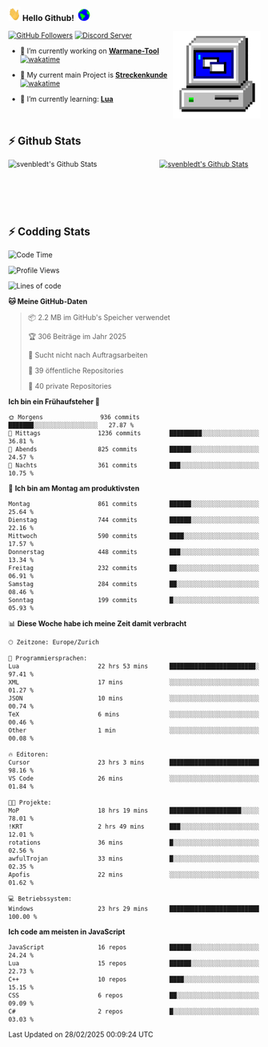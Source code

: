 ### <img src="https://github.com/svenbledt/svenbledt/blob/main/Assets/Hi.gif" height="28" width="24"> **Hello Github!** &nbsp;<img src="https://github.com/svenbledt/svenbledt/blob/main/Assets/Earth.gif" height="24" width="24">
[![GitHub Followers](https://img.shields.io/github/followers/svenbledt?label=Follow&style=flat-squaree&logo=github&labelColor=black&color=black&cacheSeconds=5)](https://github.com/svenbledt)
[![Discord Server](https://img.shields.io/discord/443405445831327754?style=flat-squeree&logo=discord&logoColor=white&label=Trojan%20Rotations%20Server&labelColor=black&color=gray&cacheSeconds=3650)](https://discord.gg/c6GZKjVhxw)
<img align="right" alt="PC GIF" src="https://github.com/svenbledt/svenbledt/blob/main/Assets/PC.gif" width="175" />

<p>

 - 🔭 I’m currently working on **[Warmane-Tool](https://github.com/svenbledt/Warmane-Bot)** [![wakatime](https://wakatime.com/badge/user/eb1cebc0-6a00-4f39-ab37-6770a4331515/project/b1c02622-6489-4920-898c-6e91c5bba727.svg)](https://wakatime.com/badge/user/eb1cebc0-6a00-4f39-ab37-6770a4331515/project/b1c02622-6489-4920-898c-6e91c5bba727)
 - 🔭 My current main Project is **[Streckenkunde](https://github.com/Streckenkunde)** [![wakatime](https://wakatime.com/badge/user/eb1cebc0-6a00-4f39-ab37-6770a4331515/project/8c10f4f0-0d09-4e0e-b526-eec4de9936b6.svg)](https://wakatime.com/badge/user/eb1cebc0-6a00-4f39-ab37-6770a4331515/project/8c10f4f0-0d09-4e0e-b526-eec4de9936b6)

 - 🌱 I’m currently learning: **[Lua](https://www.lua.org/)**
 
</p>

<br>

## :zap: Github Stats

<a href="https://github.com/svenbledt">
  <img align="left" src="https://github-readme-stats.vercel.app/api?username=svenbledt&show_icons=true&title_color=c9d1d9&icon_color=58a6da&text_color=c9d1d9&bg_color=0d1117&hide=issues" alt="svenbledt's Github Stats" width="60%">
 </a>
 <a href="https://github.com/svenbledt">
 <img src="https://github-readme-stats.vercel.app/api/top-langs/?username=svenbledt&show_icons=true&title_color=c9d1d9&icon_color=58a6da&text_color=c9d1d9&bg_color=0d1117" alt="svenbledt's Github Stats" width="35%">
 </a>

<br> <br> <br> <br> 
## :zap: Codding Stats

<!--START_SECTION:waka-->
![Code Time](http://img.shields.io/badge/Code%20Time-503%20hrs%2046%20mins-blue)

![Profile Views](http://img.shields.io/badge/Profilansichten-0-blue)

![Lines of code](https://img.shields.io/badge/Seit%20Hallo%20Welt%20habe%20ich%20geschrieben-29.3%20million%20Codezeilen-blue)

**🐱 Meine GitHub-Daten** 

> 📦 2.2 MB im GitHub's Speicher verwendet 
 > 
> 🏆 306 Beiträge im Jahr 2025
 > 
> 🚫 Sucht nicht nach Auftragsarbeiten
 > 
> 📜 39 öffentliche Repositories 
 > 
> 🔑 40 private Repositories 
 > 
**Ich bin ein Frühaufsteher 🐤** 

```text
🌞 Morgens                936 commits         ███████░░░░░░░░░░░░░░░░░░   27.87 % 
🌆 Mittags                1236 commits        █████████░░░░░░░░░░░░░░░░   36.81 % 
🌃 Abends                 825 commits         ██████░░░░░░░░░░░░░░░░░░░   24.57 % 
🌙 Nachts                 361 commits         ███░░░░░░░░░░░░░░░░░░░░░░   10.75 % 
```
📅 **Ich bin am Montag am produktivsten** 

```text
Montag                   861 commits         ██████░░░░░░░░░░░░░░░░░░░   25.64 % 
Dienstag                 744 commits         ██████░░░░░░░░░░░░░░░░░░░   22.16 % 
Mittwoch                 590 commits         ████░░░░░░░░░░░░░░░░░░░░░   17.57 % 
Donnerstag               448 commits         ███░░░░░░░░░░░░░░░░░░░░░░   13.34 % 
Freitag                  232 commits         ██░░░░░░░░░░░░░░░░░░░░░░░   06.91 % 
Samstag                  284 commits         ██░░░░░░░░░░░░░░░░░░░░░░░   08.46 % 
Sonntag                  199 commits         █░░░░░░░░░░░░░░░░░░░░░░░░   05.93 % 
```


📊 **Diese Woche habe ich meine Zeit damit verbracht** 

```text
🕑︎ Zeitzone: Europe/Zurich

💬 Programmiersprachen: 
Lua                      22 hrs 53 mins      ████████████████████████░   97.41 % 
XML                      17 mins             ░░░░░░░░░░░░░░░░░░░░░░░░░   01.27 % 
JSON                     10 mins             ░░░░░░░░░░░░░░░░░░░░░░░░░   00.74 % 
TeX                      6 mins              ░░░░░░░░░░░░░░░░░░░░░░░░░   00.46 % 
Other                    1 min               ░░░░░░░░░░░░░░░░░░░░░░░░░   00.08 % 

🔥 Editoren: 
Cursor                   23 hrs 3 mins       █████████████████████████   98.16 % 
VS Code                  26 mins             ░░░░░░░░░░░░░░░░░░░░░░░░░   01.84 % 

🐱‍💻 Projekte: 
MoP                      18 hrs 19 mins      ████████████████████░░░░░   78.01 % 
!KRT                     2 hrs 49 mins       ███░░░░░░░░░░░░░░░░░░░░░░   12.01 % 
rotations                36 mins             █░░░░░░░░░░░░░░░░░░░░░░░░   02.56 % 
awfulTrojan              33 mins             █░░░░░░░░░░░░░░░░░░░░░░░░   02.35 % 
Apofis                   22 mins             ░░░░░░░░░░░░░░░░░░░░░░░░░   01.62 % 

💻 Betriebssystem: 
Windows                  23 hrs 29 mins      █████████████████████████   100.00 % 
```

**Ich code am meisten in JavaScript** 

```text
JavaScript               16 repos            ██████░░░░░░░░░░░░░░░░░░░   24.24 % 
Lua                      15 repos            ██████░░░░░░░░░░░░░░░░░░░   22.73 % 
C++                      10 repos            ████░░░░░░░░░░░░░░░░░░░░░   15.15 % 
CSS                      6 repos             ██░░░░░░░░░░░░░░░░░░░░░░░   09.09 % 
C#                       2 repos             █░░░░░░░░░░░░░░░░░░░░░░░░   03.03 % 
```




 Last Updated on 28/02/2025 00:09:24 UTC
<!--END_SECTION:waka-->
